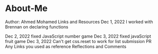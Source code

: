 # About-Me



Author: Ahmed Mohamed
Links and Resources
Dec 1, 2022 I worked with Brennan on declaring functions 

Dec 2, 2022 fixed JavaScript number game 
Dec 3, 2022 fixed javaScript fruit game
Dec 3, 2022 Can't get css.reset to work for list 
submission PR
Any Links you used as reference
Reflections and Comments

